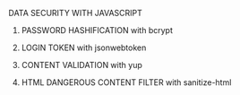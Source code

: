 DATA SECURITY WITH JAVASCRIPT

1) PASSWORD HASHIFICATION with bcrypt

2) LOGIN TOKEN with jsonwebtoken

3) CONTENT VALIDATION with yup

4) HTML DANGEROUS CONTENT FILTER with sanitize-html
